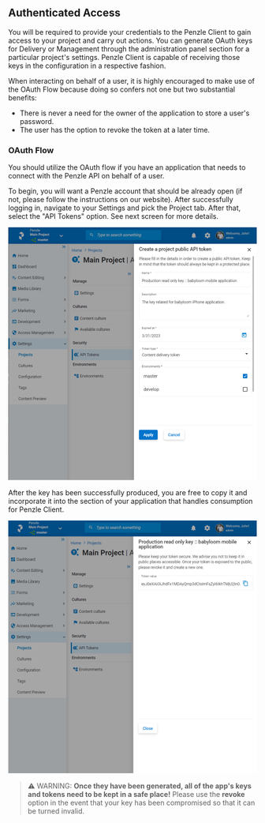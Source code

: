 ## **Authenticated Access**

You will be required to provide your credentials to the Penzle Client to gain access to your project and carry out
actions. You can generate OAuth keys for Delivery or Management through the administration panel section for a
particular project's settings. Penzle Client is capable of receiving those keys in the configuration in a respective
fashion.

When interacting on behalf of a user, it is highly encouraged to make use of the OAuth Flow because doing so confers not
one but two substantial benefits:

- There is never a need for the owner of the application to store a user's password.
- The user has the option to revoke the token at a later time.

### **OAuth Flow**

You should utilize the OAuth flow if you have an application that needs to connect with the Penzle API on behalf of a
user.

To begin, you will want a Penzle account that should be already open (if not, please follow the instructions on our
website). After successfully logging in, navigate to your Settings and pick the Project tab. After that, select the "API
Tokens" option. See next screen for more details.

<img alt="penzle-create-api-key" src="../docs/images/projectkey.png" title="penzle-create-api-key"/>

After the key has been successfully produced, you are free to copy it and incorporate it into the section of your
application that handles consumption for Penzle Client.

![penzle-key](../docs/images/key.png "penzle-key")

> ⚠️ WARNING: **Once they have been generated, all of the app's keys and tokens need to be kept in a safe place!**
> Please use the **revoke** option in the event that your key has been compromised so that it can be turned invalid.
